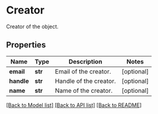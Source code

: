 # Creator

Creator of the object.

## Properties

| Name       | Type    | Description            | Notes      |
| ---------- | ------- | ---------------------- | ---------- |
| **email**  | **str** | Email of the creator.  | [optional] |
| **handle** | **str** | Handle of the creator. | [optional] |
| **name**   | **str** | Name of the creator.   | [optional] |

[[Back to Model list]](README.md#documentation-for-models) [[Back to API list]](README.md#documentation-for-api-endpoints) [[Back to README]](README.md)
